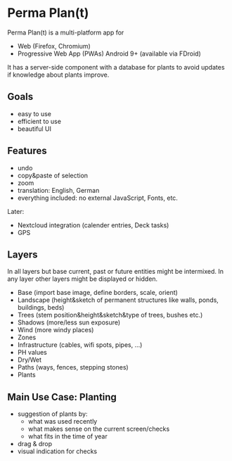 # Perma Plan(t)

Perma Plan(t) is a multi-platform app for

- Web (Firefox, Chromium)
- Progressive Web App (PWAs) Android 9+ (available via FDroid)

It has a server-side component with a database for plants
to avoid updates if knowledge about plants improve.

## Goals

- easy to use
- efficient to use
- beautiful UI

## Features

- undo
- copy&paste of selection
- zoom
- translation: English, German
- everything included: no external JavaScript, Fonts, etc.

Later:

- Nextcloud integration (calender entries, Deck tasks)
- GPS

## Layers

In all layers but base current, past or future entities might be intermixed.
In any layer other layers might be displayed or hidden.

- Base (import base image, define borders, scale, orient)
- Landscape (height&sketch of permanent structures like walls, ponds, buildings, beds)
- Trees (stem position&height&sketch&type of trees, bushes etc.)
- Shadows (more/less sun exposure)
- Wind (more windy places)
- Zones
- Infrastructure (cables, wifi spots, pipes, ...)
- PH values
- Dry/Wet
- Paths (ways, fences, stepping stones)
- Plants

## Main Use Case: Planting

- suggestion of plants by:
  - what was used recently
  - what makes sense on the current screen/checks
  - what fits in the time of year
- drag & drop
- visual indication for checks

